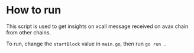 # How to run

This script is used to get insights on xcall message received on avax chain from other chains.

To run, change the `startBlock` value in `main.go`, then run `go run .`